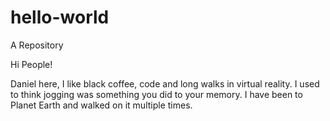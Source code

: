 # hello-world
A Repository

Hi People!

Daniel here, I like black coffee, code and long walks in virtual reality. 
I used to think jogging was something you did to your memory.
I have been to Planet Earth and walked on it multiple times.
